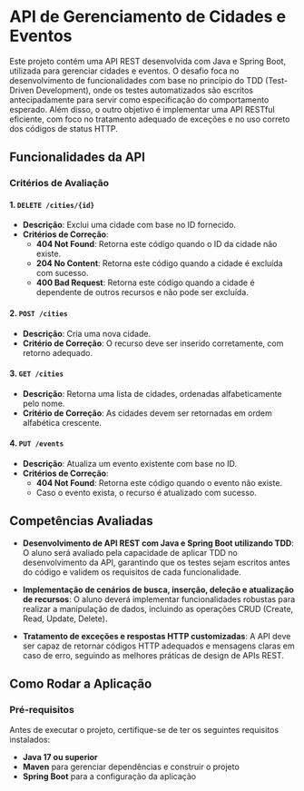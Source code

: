 # API de Gerenciamento de Cidades e Eventos

Este projeto contém uma API REST desenvolvida com Java e Spring Boot, utilizada para gerenciar cidades e eventos. O desafio foca no desenvolvimento de funcionalidades com base no princípio do TDD (Test-Driven Development), onde os testes automatizados são escritos antecipadamente para servir como especificação do comportamento esperado. Além disso, o outro objetivo é implementar uma API RESTful eficiente, com foco no tratamento adequado de exceções e no uso correto dos códigos de status HTTP.

## Funcionalidades da API

### Critérios de Avaliação

#### 1. **`DELETE /cities/{id}`**
- **Descrição**: Exclui uma cidade com base no ID fornecido.
- **Critérios de Correção**:
  - **404 Not Found**: Retorna este código quando o ID da cidade não existe.
  - **204 No Content**: Retorna este código quando a cidade é excluída com sucesso.
  - **400 Bad Request**: Retorna este código quando a cidade é dependente de outros recursos e não pode ser excluída.

#### 2. **`POST /cities`**
- **Descrição**: Cria uma nova cidade.
- **Critério de Correção**: O recurso deve ser inserido corretamente, com retorno adequado.

#### 3. **`GET /cities`**
- **Descrição**: Retorna uma lista de cidades, ordenadas alfabeticamente pelo nome.
- **Critério de Correção**: As cidades devem ser retornadas em ordem alfabética crescente.

#### 4. **`PUT /events`**
- **Descrição**: Atualiza um evento existente com base no ID.
- **Critérios de Correção**:
  - **404 Not Found**: Retorna este código quando o evento não existe.
  - Caso o evento exista, o recurso é atualizado com sucesso.

## Competências Avaliadas

- **Desenvolvimento de API REST com Java e Spring Boot utilizando TDD**: O aluno será avaliado pela capacidade de aplicar TDD no desenvolvimento da API, garantindo que os testes sejam escritos antes do código e validem os requisitos de cada funcionalidade.
  
- **Implementação de cenários de busca, inserção, deleção e atualização de recursos**: O aluno deverá implementar funcionalidades robustas para realizar a manipulação de dados, incluindo as operações CRUD (Create, Read, Update, Delete).
  
- **Tratamento de exceções e respostas HTTP customizadas**: A API deve ser capaz de retornar códigos HTTP adequados e mensagens claras em caso de erro, seguindo as melhores práticas de design de APIs REST.

## Como Rodar a Aplicação

### Pré-requisitos
Antes de executar o projeto, certifique-se de ter os seguintes requisitos instalados:
- **Java 17 ou superior**
- **Maven** para gerenciar dependências e construir o projeto
- **Spring Boot** para a configuração da aplicação
